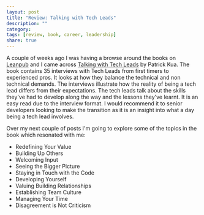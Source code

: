 ```yaml
---
layout: post
title: "Review: Talking with Tech Leads"
description: ""
category: 
tags: [review, book, career, leadership]
share: true
---
```


A couple of weeks ago I was having a browse around the books on [Leanpub](https://leanpub.com) and I came across [Talking with Tech Leads](https://leanpub.com/talking-with-tech-leads) by Patrick Kua. The book contains 35 interviews with Tech Leads from first timers to experienced pros. It looks at how they balance the technical and non technical demands. The interviews illustrate how the reality of being a tech lead differs from their expectations. The tech leads talk about the skills they've had to develop along the way and the lessons they've learnt. It is an easy read due to the interview format. I would recommend it to senior developers looking to make the transition as it is an insight into what a day being a tech lead involves.  

Over my next couple of posts I'm going to explore some of the topics in the book which resonated with me:

* Redefining Your Value
* Building Up Others
* Welcoming Input
* Seeing the Bigger Picture
* Staying in Touch with the Code
* Developing Yourself
* Valuing Building Relationships
* Establishing Team Culture
* Managing Your Time
* Disagreement is Not Criticism



